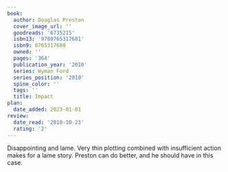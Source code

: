 ```yaml
---
book:
  author: Douglas Preston
  cover_image_url: ''
  goodreads: '6735215'
  isbn13: '9780765317681'
  isbn9: 0765317680
  owned: ''
  pages: '364'
  publication_year: '2010'
  series: Wyman Ford
  series_position: '2010'
  spine_color: ''
  tags: ''
  title: Impact
plan:
  date_added: 2023-01-01
review:
  date_read: '2010-10-23'
  rating: '2'
---
```


Disappointing and lame. Very thin plotting combined with insufficient action makes for a lame story. Preston can do better, and he should have in this case.

